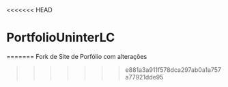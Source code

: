 <<<<<<< HEAD
# PortfolioUninterLC
=======
Fork de Site de Porfólio com alterações
>>>>>>> e881a3a911f578dca297ab0a1a757a77921dde95
